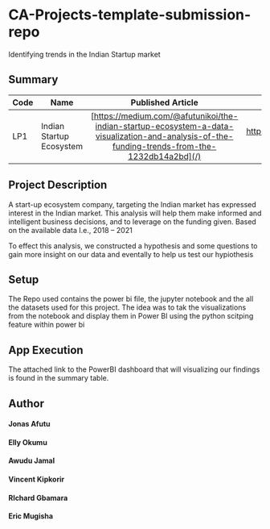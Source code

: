 # CA-Projects-template-submission-repo
Identifying trends in the Indian Startup market

## Summary
| Code      | Name        | Published Article |  Deployed App |
|-----------|-------------|:-------------:|------:|
| LP1 | Indian Startup Ecosystem |  [https://medium.com/@afutunikoi/the-indian-startup-ecosystem-a-data-visualization-and-analysis-of-the-funding-trends-from-the-1232db14a2bd](/) | https://app.powerbi.com/groups/me/reports/87c65e32-aa9f-418a-af04-af3e9d6e7d1e |

## Project Description
A start-up ecosystem company, targeting the Indian market has expressed interest in the Indian market. This analysis will help them make informed and intelligent business decisions, and to leverage on the funding given. Based on the available data I.e., 2018 – 2021

To effect this analysis, we constructed a hypothesis and some questions to gain more insight on our data and eventally to help us test our hypiothesis

## Setup
The Repo used contains the power bi file, the jupyter notebook and the all the datasets used for this project. The idea was to tak the visualizations from the notebook and display them in Power BI using the python scitping feature within power bi

## App Execution
The attached link to the PowerBI dashboard that will visualizing our findings is found in the summary table.

## Author
#### Jonas Afutu
#### Elly Okumu
#### Awudu Jamal
#### Vincent Kipkorir 
#### RIchard Gbamara 
#### Eric Mugisha